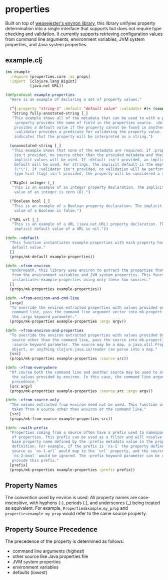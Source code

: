 # properties

Built on top of
[weavejester's environ library](https://github.com/weavejester/environ), this
library unifyies property determination into a single interface that supports
but does not require type checking and validation. It currently supports
retrieving configuration values from command line arguments, environment
variables, JVM system properties, and Java system properties.


## example.clj

```clojure
(ns example
  :require [properties.core :as props]
  :import  [clojure.lang BigInt]
           [java.net URL])

(defprotocol example-properties
  "Here is an example of declaring a set of property values."

  (^{:property "string-1" :default "default value" :validator #(< (count %) 64)})
   ^String fully-annotated-string [_]
   "This example shows all of the metadata that can be used to with a property.
    :property provides the name of field in the properties source. :default
    provides a default value if the property cannot be found in another source.
    :validator provides a predicate for validating the property value. ^String
    indicates that the property will be interpreted as a string.")

  (unannotated-string [_]
   "This example shows that none of the metadata are required. If :property
    isn't provided, no source other than the provided metadata and their
    implicit values will be used. If :default isn't provided, an implicit
    default will be used. For strings, the implicit default is the empty string
    (\"\"). If :validator isn't provided, no validation will be performed. If a
    type hint (tag) isn't provided, the property will be considered a string.")

  (^BigInt integer [_]
   "This is an example of an integer property declaration. The implicit default
    value of an integer is zero (0).")

  (^Boolean bool [_]
   "This is an example of a Boolean property declaration. The implicit default
    value of a Boolean is false.")

  (^URL url [_]
   "This is an example of a URL (java.net.URL) property declaration. The
    implicit default value of a URL is nil."))

(defn ->default
  "This function instantiates example-properties with each property has its
   default value."
  []
  (props/mk-default example-properties))

(defn ->from-environ
  "Underneath, this library uses environ to extract the properties that come
   from the environment variables and JVM system properties. This function
   instantiates example-properties using only these two sources."
  []
  (props/mk-properties example-properties))

(defn ->from-environ-and-cmd-line
  [argv]
  "To override the environ extracted properties with values provided on the
   command line, pass the command line argument vector into mk-properties as
   the :argv keyword parameter."
  (props/mk-properties example-properties :argv argv))

(defn ->from-environ-and-properties
  "To override the environ extracted properties with values provided by another
   source other than the command line, pass the source into mk-properties as the
   :source keyword parameter. The source may be a map, a java.util.Properties
   object, or anything clojure.java.io/reader can parse into a map."
  [src]
  (props/mk-properties example-properties :source src))

(defn ->from-everywhere
  "Of course both the command line and another source may be used to override
   the values provided by environ. In this case, the command line arguments take
   precedence."
  [src argv]
  (props/mk-properties example-properties :source src :argv argv))

(defn ->from-source-only
  "The values extracted from environ need not be used. This function uses values
   taken from a source other than environ or the command line."
  [src]
  (props/mk-from-source example-properties src))

(defn ->with-prefix
  "Properties coming from a source often have a prefix used to namespace the set
   of properties. This prefix can be used as a filter and will resolve to the
   base property name defined by the :prefix metadata value in the property
   definition. For example, if the prefix is `ns-1` the property defined in the
   source as `ns-1-url` would map to the `url` property, and the source property
   `ns-2-bool` would be ignored. The :prefix keyword parameter can be used to
   provide this prefix."
  [prefix]
  (props/mk-properties example-properties :prefix prefix))
```


## Property Names

The convention used by environ is used: All property names are case-insensitive,
with hyphens (-), periods (.), and underscores (_) being treated as equivalent.
For example, `PropertiesExample.my_prop` and `propertiesexample-my-prop` would
refer to the same source property.


## Property Source Precedence

The precedence of the property is determined as follows:

* command line arguments (_highest_)
* other source like Java properties file
* JVM system properties
* environment variables
* defaults (_lowest_)
